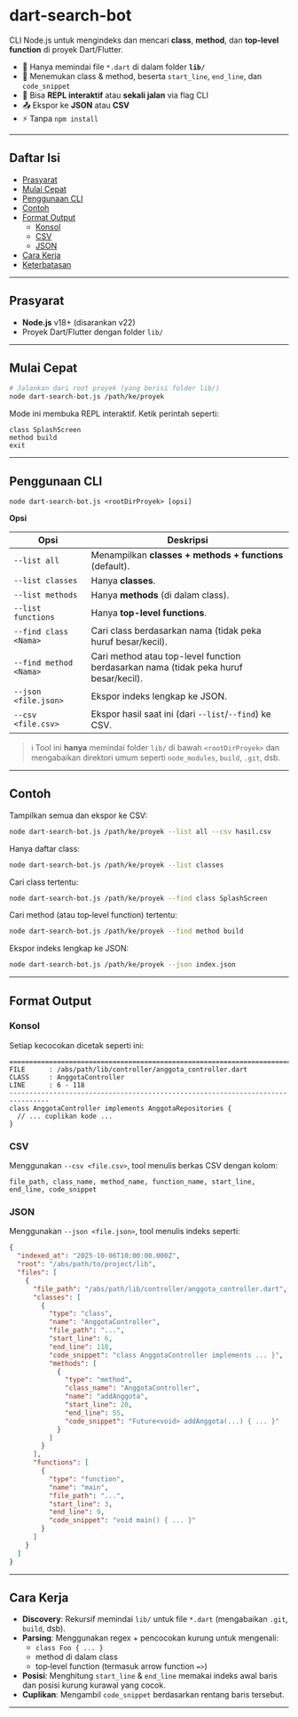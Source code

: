 # dart-search-bot

CLI Node.js untuk mengindeks dan mencari **class**, **method**, dan **top-level function** di proyek Dart/Flutter.

- 📁 Hanya memindai file `*.dart` di dalam folder **`lib/`**
- 🧭 Menemukan class & method, beserta `start_line`, `end_line`, dan `code_snippet`
- 💬 Bisa **REPL interaktif** atau **sekali jalan** via flag CLI
- 📤 Ekspor ke **JSON** atau **CSV**
- ⚡️ Tanpa `npm install`

---

## Daftar Isi

- [Prasyarat](#prasyarat)
- [Mulai Cepat](#mulai-cepat)
- [Penggunaan CLI](#penggunaan-cli)
- [Contoh](#contoh)
- [Format Output](#format-output)
  - [Konsol](#konsol)
  - [CSV](#csv)
  - [JSON](#json)
- [Cara Kerja](#cara-kerja)
- [Keterbatasan](#keterbatasan)

---

## Prasyarat

- **Node.js** v18+ (disarankan v22)
- Proyek Dart/Flutter dengan folder `lib/`

---

## Mulai Cepat

```bash
# Jalankan dari root proyek (yang berisi folder lib/)
node dart-search-bot.js /path/ke/proyek
```

Mode ini membuka REPL interaktif. Ketik perintah seperti:

```
class SplashScreen
method build
exit
```

---

## Penggunaan CLI

```
node dart-search-bot.js <rootDirProyek> [opsi]
```

**Opsi**

| Opsi                   | Deskripsi                                                                            |
| ---------------------- | ------------------------------------------------------------------------------------ |
| `--list all`           | Menampilkan **classes + methods + functions** (default).                             |
| `--list classes`       | Hanya **classes**.                                                                   |
| `--list methods`       | Hanya **methods** (di dalam class).                                                  |
| `--list functions`     | Hanya **top-level functions**.                                                       |
| `--find class <Nama>`  | Cari class berdasarkan nama (tidak peka huruf besar/kecil).                          |
| `--find method <Nama>` | Cari method atau top-level function berdasarkan nama (tidak peka huruf besar/kecil). |
| `--json <file.json>`   | Ekspor indeks lengkap ke JSON.                                                       |
| `--csv <file.csv>`     | Ekspor hasil saat ini (dari `--list`/`--find`) ke CSV.                               |

> ℹ️ Tool ini **hanya** memindai folder `lib/` di bawah `<rootDirProyek>` dan mengabaikan direktori umum seperti `node_modules`, `build`, `.git`, dsb.

---

## Contoh

Tampilkan semua dan ekspor ke CSV:

```bash
node dart-search-bot.js /path/ke/proyek --list all --csv hasil.csv
```

Hanya daftar class:

```bash
node dart-search-bot.js /path/ke/proyek --list classes
```

Cari class tertentu:

```bash
node dart-search-bot.js /path/ke/proyek --find class SplashScreen
```

Cari method (atau top‑level function) tertentu:

```bash
node dart-search-bot.js /path/ke/proyek --find method build
```

Ekspor indeks lengkap ke JSON:

```bash
node dart-search-bot.js /path/ke/proyek --json index.json
```

---

## Format Output

### Konsol

Setiap kecocokan dicetak seperti ini:

```
================================================================================
FILE      : /abs/path/lib/controller/anggota_controller.dart
CLASS     : AnggotaController
LINE      : 6 - 118
--------------------------------------------------------------------------------
class AnggotaController implements AnggotaRepositories {
  // ... cuplikan kode ...
}
```

### CSV

Menggunakan `--csv <file.csv>`, tool menulis berkas CSV dengan kolom:

```
file_path, class_name, method_name, function_name, start_line, end_line, code_snippet
```

### JSON

Menggunakan `--json <file.json>`, tool menulis indeks seperti:

```json
{
  "indexed_at": "2025-10-06T10:00:00.000Z",
  "root": "/abs/path/to/project/lib",
  "files": [
    {
      "file_path": "/abs/path/lib/controller/anggota_controller.dart",
      "classes": [
        {
          "type": "class",
          "name": "AnggotaController",
          "file_path": "...",
          "start_line": 6,
          "end_line": 118,
          "code_snippet": "class AnggotaController implements ... }",
          "methods": [
            {
              "type": "method",
              "class_name": "AnggotaController",
              "name": "addAnggota",
              "start_line": 20,
              "end_line": 55,
              "code_snippet": "Future<void> addAnggota(...) { ... }"
            }
          ]
        }
      ],
      "functions": [
        {
          "type": "function",
          "name": "main",
          "file_path": "...",
          "start_line": 3,
          "end_line": 9,
          "code_snippet": "void main() { ... }"
        }
      ]
    }
  ]
}
```

---

## Cara Kerja

- **Discovery**: Rekursif memindai `lib/` untuk file `*.dart` (mengabaikan `.git`, `build`, dsb).
- **Parsing**: Menggunakan regex + pencocokan kurung untuk mengenali:
  - `class Foo { ... }`
  - method di dalam class
  - top‑level function (termasuk arrow function `=>`)
- **Posisi**: Menghitung `start_line` & `end_line` memakai indeks awal baris dan posisi kurung kurawal yang cocok.
- **Cuplikan**: Mengambil `code_snippet` berdasarkan rentang baris tersebut.

---

